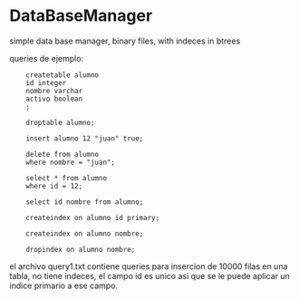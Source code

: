 # DataBaseManager
simple data base manager, binary files, with indeces in btrees

queries de ejemplo:

		createtable alumno
		id integer
		nombre varchar
		activo boolean
		;

		droptable alumno;

		insert alumno 12 "juan" true;

		delete from alumno
		where nombre = "juan";

		select * from alumno
		where id = 12;

		select id nombre from alumno;

		createindex on alumno id primary;

		createindex on alumno nombre;

		dropindex on alumno nombre;

el archivo query1.txt contiene queries para insercion de 10000 filas en una tabla, no tiene indeces, el campo id es unico asi que se le puede aplicar un indice primario a ese campo.

